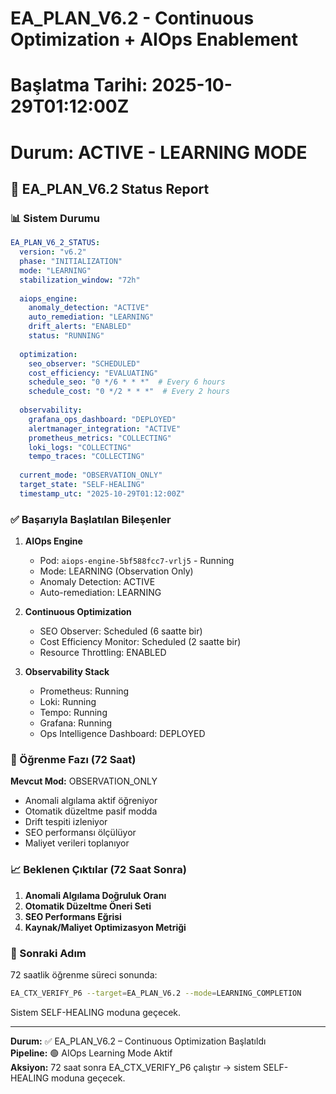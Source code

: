 # EA_PLAN_V6.2 - Continuous Optimization + AIOps Enablement
# Başlatma Tarihi: 2025-10-29T01:12:00Z
# Durum: ACTIVE - LEARNING MODE

## 🚀 EA_PLAN_V6.2 Status Report

### 📊 Sistem Durumu
```yaml
EA_PLAN_V6_2_STATUS:
  version: "v6.2"
  phase: "INITIALIZATION"
  mode: "LEARNING"
  stabilization_window: "72h"
  
  aiops_engine:
    anomaly_detection: "ACTIVE"
    auto_remediation: "LEARNING"
    drift_alerts: "ENABLED"
    status: "RUNNING"
    
  optimization:
    seo_observer: "SCHEDULED"
    cost_efficiency: "EVALUATING"
    schedule_seo: "0 */6 * * *"  # Every 6 hours
    schedule_cost: "0 */2 * * *"  # Every 2 hours
    
  observability:
    grafana_ops_dashboard: "DEPLOYED"
    alertmanager_integration: "ACTIVE"
    prometheus_metrics: "COLLECTING"
    loki_logs: "COLLECTING"
    tempo_traces: "COLLECTING"
    
  current_mode: "OBSERVATION_ONLY"
  target_state: "SELF-HEALING"
  timestamp_utc: "2025-10-29T01:12:00Z"
```

### ✅ Başarıyla Başlatılan Bileşenler

1. **AIOps Engine**
   - Pod: `aiops-engine-5bf588fcc7-vrlj5` - Running
   - Mode: LEARNING (Observation Only)
   - Anomaly Detection: ACTIVE
   - Auto-remediation: LEARNING

2. **Continuous Optimization**
   - SEO Observer: Scheduled (6 saatte bir)
   - Cost Efficiency Monitor: Scheduled (2 saatte bir)
   - Resource Throttling: ENABLED

3. **Observability Stack**
   - Prometheus: Running
   - Loki: Running  
   - Tempo: Running
   - Grafana: Running
   - Ops Intelligence Dashboard: DEPLOYED

### 🎯 Öğrenme Fazı (72 Saat)

**Mevcut Mod:** OBSERVATION_ONLY
- Anomali algılama aktif öğreniyor
- Otomatik düzeltme pasif modda
- Drift tespiti izleniyor
- SEO performansı ölçülüyor
- Maliyet verileri toplanıyor

### 📈 Beklenen Çıktılar (72 Saat Sonra)

1. **Anomali Algılama Doğruluk Oranı**
2. **Otomatik Düzeltme Öneri Seti**
3. **SEO Performans Eğrisi**
4. **Kaynak/Maliyet Optimizasyon Metriği**

### 🔄 Sonraki Adım

72 saatlik öğrenme süreci sonunda:
```bash
EA_CTX_VERIFY_P6 --target=EA_PLAN_V6.2 --mode=LEARNING_COMPLETION
```

Sistem SELF-HEALING moduna geçecek.

---

**Durum:** ✅ EA_PLAN_V6.2 – Continuous Optimization Başlatıldı  
**Pipeline:** 🟢 AIOps Learning Mode Aktif  
**Aksiyon:** 72 saat sonra EA_CTX_VERIFY_P6 çalıştır → sistem SELF-HEALING moduna geçecek.
